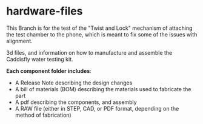 hardware-files
==============

This Branch is for the test of the "Twist and Lock" mechanism of attaching the test chamber to the phone, which is meant to fix some of the issues with alignment.

3d files, and information on how to manufacture and assemble the Caddisfly water testing kit.

**Each component folder includes**:

- A Release Note describing the design changes
- A bill of materials (BOM) describing the materials used to fabricate the part
- A pdf describing the components, and assembly
- A RAW file (either in STEP, CAD, or PDF format, depending on the method of fabrication)
